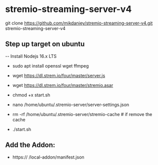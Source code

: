 # stremio-streaming-server-v4

git clone https://github.com/mikdanjey/stremio-streaming-server-v4.git stremio-streaming-server-v4

## Step up target on ubuntu

-- Install Nodejs 16.x LTS

* sudo apt install openssl wget ffmpeg

* wget https://dl.strem.io/four/master/server.js
* wget https://dl.strem.io/four/master/stremio.asar

* chmod +x start.sh

* nano /home/ubuntu/.stremio-server/server-settings.json
* rm -rf /home/ubuntu/.stremio-server/stremio-cache # if remove the cache

* ./start.sh


## Add the Addon:
* https:// <cloud-url> /local-addon/manifest.json
